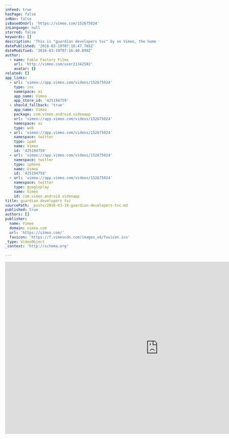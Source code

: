 ```yaml
---
inFeed: true
hasPage: false
inNav: false
isBasedOnUrl: 'https://vimeo.com/152675024'
inLanguage: null
starred: false
keywords: []
description: 'This is "guardian developers tvc" by on Vimeo, the home for high quality videos and the people who love them.'
datePublished: '2016-03-19T07:16:47.765Z'
dateModified: '2016-03-19T07:16:40.890Z'
author:
  - name: Fable Factory Films
    url: 'http://vimeo.com/user21342582'
    avatar: {}
related: []
app_links:
  - url: 'vimeo://app.vimeo.com/videos/152675024'
    type: ios
    namespace: ai
    app_name: Vimeo
    app_store_id: '425194759'
  - should_fallback: 'true'
    app_name: Vimeo
    package: com.vimeo.android.videoapp
    url: 'vimeo://app.vimeo.com/videos/152675024'
    namespace: ai
    type: web
  - url: 'vimeo://app.vimeo.com/videos/152675024'
    namespace: twitter
    type: ipad
    name: Vimeo
    id: '425194759'
  - url: 'vimeo://app.vimeo.com/videos/152675024'
    namespace: twitter
    type: iphone
    name: Vimeo
    id: '425194759'
  - url: 'vimeo://app.vimeo.com/videos/152675024'
    namespace: twitter
    type: googleplay
    name: Vimeo
    id: com.vimeo.android.videoapp
title: guardian developers tvc
sourcePath: _posts/2016-03-18-guardian-developers-tvc.md
published: true
authors: []
publisher:
  name: Vimeo
  domain: vimeo.com
  url: 'https://vimeo.com/'
  favicon: 'https://f.vimeocdn.com/images_v6/favicon.ico'
_type: VideoObject
_context: 'http://schema.org'

---
```

<iframe src="https://cdn.embedly.com/widgets/media.html?src=https%3A%2F%2Fplayer.vimeo.com%2Fvideo%2F152675024&amp;url=https%3A%2F%2Fvimeo.com%2F152675024&amp;image=http%3A%2F%2Fi.vimeocdn.com%2Fvideo%2F552733712_1280.jpg&amp;key=b7d04c9b404c499eba89ee7072e1c4f7&amp;type=text%2Fhtml&amp;schema=vimeo" width="1000" height="563" scrolling="no" frameborder="0" allowfullscreen="allowfullscreen" style=""></iframe>